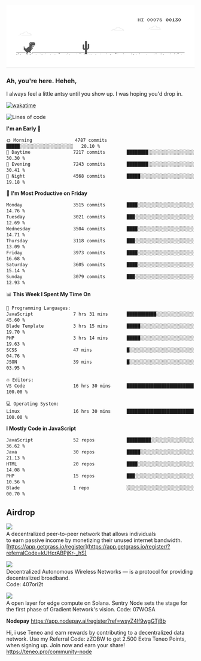 
<div align="center">
    <img align="center" src="dino.gif">
</div>

### Ah, you're here. Heheh, 
I always feel a little antsy until you show up. I was hoping you'd drop in.

[![wakatime](https://wakatime.com/badge/user/8ad4afa2-1a56-40d1-a949-4663473915b6.svg)](https://wakatime.com/@mrepol742)

<!--START_SECTION:mrepol742-->
![Lines of code](https://img.shields.io/badge/From%20Hello%20World%20I%27ve%20Written-19.8%20million%20lines%20of%20code-blue)

**I'm an Early 🐤** 

```text
🌞 Morning                4787 commits        █████░░░░░░░░░░░░░░░░░░░░   20.10 % 
🌆 Daytime                7217 commits        ████████░░░░░░░░░░░░░░░░░   30.30 % 
🌃 Evening                7243 commits        ████████░░░░░░░░░░░░░░░░░   30.41 % 
🌙 Night                  4568 commits        █████░░░░░░░░░░░░░░░░░░░░   19.18 % 
```
📅 **I'm Most Productive on Friday** 

```text
Monday                   3515 commits        ████░░░░░░░░░░░░░░░░░░░░░   14.76 % 
Tuesday                  3021 commits        ███░░░░░░░░░░░░░░░░░░░░░░   12.69 % 
Wednesday                3504 commits        ████░░░░░░░░░░░░░░░░░░░░░   14.71 % 
Thursday                 3118 commits        ███░░░░░░░░░░░░░░░░░░░░░░   13.09 % 
Friday                   3973 commits        ████░░░░░░░░░░░░░░░░░░░░░   16.68 % 
Saturday                 3605 commits        ████░░░░░░░░░░░░░░░░░░░░░   15.14 % 
Sunday                   3079 commits        ███░░░░░░░░░░░░░░░░░░░░░░   12.93 % 
```


📊 **This Week I Spent My Time On** 

```text
💬 Programming Languages: 
JavaScript               7 hrs 31 mins       ███████████░░░░░░░░░░░░░░   45.60 % 
Blade Template           3 hrs 15 mins       █████░░░░░░░░░░░░░░░░░░░░   19.70 % 
PHP                      3 hrs 14 mins       █████░░░░░░░░░░░░░░░░░░░░   19.63 % 
SCSS                     47 mins             █░░░░░░░░░░░░░░░░░░░░░░░░   04.76 % 
JSON                     39 mins             █░░░░░░░░░░░░░░░░░░░░░░░░   03.95 % 

🔥 Editors: 
VS Code                  16 hrs 30 mins      █████████████████████████   100.00 % 

💻 Operating System: 
Linux                    16 hrs 30 mins      █████████████████████████   100.00 % 
```

**I Mostly Code in JavaScript** 

```text
JavaScript               52 repos            █████████░░░░░░░░░░░░░░░░   36.62 % 
Java                     30 repos            █████░░░░░░░░░░░░░░░░░░░░   21.13 % 
HTML                     20 repos            ████░░░░░░░░░░░░░░░░░░░░░   14.08 % 
PHP                      15 repos            ███░░░░░░░░░░░░░░░░░░░░░░   10.56 % 
Blade                    1 repo              ░░░░░░░░░░░░░░░░░░░░░░░░░   00.70 % 
```




<!--END_SECTION:mrepol742-->

## Airdrop
<img src="https://app.getgrass.io/_next/image?url=%2Fimages%2Flogos%2Fgrass-logo-dark.png&w=1920&q=75"><br>
A decentralized peer-to-peer network that allows individuals<br> to earn passive income by monetizing their unused internet bandwidth.<br>
[https://app.getgrass.io/register](https://app.getgrass.io/register/?referralCode=kUHcrABPjKr-_hS) 

<img src="https://pbs.twimg.com/profile_images/1811363474284417025/3yGX3CjY_400x400.jpg" width="100"><br>
Decentralized Autonomous Wireless Networks — is a protocol for providing decentralized broadband.<br>
Code: 407ori2t

<img src="https://images.sftcdn.net/images/t_app-icon-m/p/e0c30b4e-875f-4731-aea4-09a15c885a0a/24435018/gradient-sentry-node-logo" width="100"><br>
A open layer for edge compute on Solana. Sentry Node sets the stage for the first phase of Gradient Network's vision.
Code: 07WOSA

**Nodepay**
https://app.nodepay.ai/register?ref=wsyZ4lf9wgGTjBb

Hi, i use Teneo and earn rewards by contributing to a decentralized data network. Use my Referral Code: zZOBW to get 2.500 Extra Teneo Points, when signing up. Join now and earn your share! https://teneo.pro/community-node
